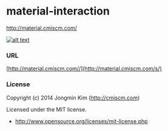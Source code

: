# material-interaction
http://material.cmiscm.com/


[![alt text](http://cmiscm.github.com/material-interaction/screenshot/mi.jpg)](http://cmiscm.github.com/material-interaction/)


### URL
[http://material.cmiscm.com//](http://material.cmiscm.com/s/)


### License
Copyright (c) 2014 Jongmin Kim (http://cmiscm.com) 

Licensed under the MIT license.

 - http://www.opensource.org/licenses/mit-license.php
